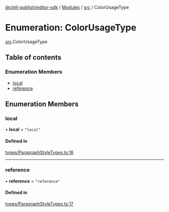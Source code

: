 [@chili-publish/editor-sdk](../README.md) / [Modules](../modules.md) / [src](../modules/src.md) / ColorUsageType

# Enumeration: ColorUsageType

[src](../modules/src.md).ColorUsageType

## Table of contents

### Enumeration Members

- [local](src.ColorUsageType.md#local)
- [reference](src.ColorUsageType.md#reference)

## Enumeration Members

### local

• **local** = ``"local"``

#### Defined in

[types/ParagraphStyleTypes.ts:16](https://github.com/chili-publish/editor-sdk/blob/bc89ed1/types/ParagraphStyleTypes.ts#L16)

___

### reference

• **reference** = ``"reference"``

#### Defined in

[types/ParagraphStyleTypes.ts:17](https://github.com/chili-publish/editor-sdk/blob/bc89ed1/types/ParagraphStyleTypes.ts#L17)
